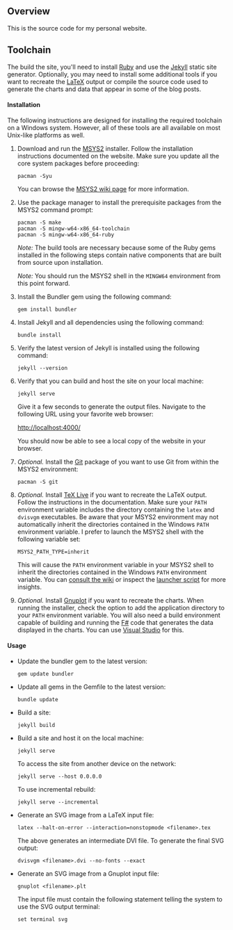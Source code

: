 ## Overview

This is the source code for my personal website.

## Toolchain

The build the site, you'll need to install [Ruby](https://www.ruby-lang.org/) and use the [Jekyll](https://jekyllrb.com/) static site generator. Optionally, you may need to install some additional tools if you want to recreate the [LaTeX](https://www.latex-project.org/) output or compile the source code used to generate the charts and data that appear in some of the blog posts.

#### Installation

The following instructions are designed for installing the required toolchain on a Windows system. However, all of these tools are all available on most Unix-like platforms as well.

1. Download and run the [MSYS2](https://www.msys2.org/) installer. Follow the installation instructions documented on the website. Make sure you update all the core system packages before proceeding:

       pacman -Syu

   You can browse the [MSYS2 wiki page](https://github.com/msys2/msys2/wiki) for more information.

2. Use the package manager to install the prerequisite packages from the MSYS2 command prompt:

       pacman -S make
       pacman -S mingw-w64-x86_64-toolchain
       pacman -S mingw-w64-x86_64-ruby

   *Note:* The build tools are necessary because some of the Ruby gems installed in the following steps contain native components that are built from source upon installation.

   *Note:* You should run the MSYS2 shell in the `MINGW64` environment from this point forward.

3. Install the Bundler gem using the following command:

       gem install bundler

4. Install Jekyll and all dependencies using the following command:

       bundle install

5. Verify the latest version of Jekyll is installed using the following command:

       jekyll --version

6. Verify that you can build and host the site on your local machine:

       jekyll serve

   Give it a few seconds to generate the output files. Navigate to the following URL using your favorite web browser:

   [http://localhost:4000/](http://localhost:4000/)

   You should now be able to see a local copy of the website in your browser.

7. *Optional.* Install the [Git](https://git-scm.com/) package of you want to use Git from within the MSYS2 environment:

       pacman -S git

8. *Optional.* Install [TeX Live](https://www.tug.org/texlive/) if you want to recreate the LaTeX output. Follow the instructions in the documentation. Make sure your `PATH` environment variable includes the directory containing the `latex` and `dvisvgm` executables. Be aware that your MSYS2 environment may not automatically inherit the directories contained in the Windows `PATH` environment variable. I prefer to launch the MSYS2 shell with the following variable set:

       MSYS2_PATH_TYPE=inherit

   This will cause the `PATH` environment variable in your MSYS2 shell to inherit the directories contained in the Windows `PATH` environment variable. You can [consult the wiki](https://github.com/msys2/msys2/wiki/MSYS2-introduction#path) or inspect the [launcher script](https://github.com/msys2/MSYS2-packages/blob/master/filesystem/msys2_shell.cmd) for more insights.

9. *Optional.* Install [Gnuplot](http://www.gnuplot.info/) if you want to recreate the charts. When running the installer, check the option to add the application directory to your `PATH` environment variable. You will also need a build environment capable of building and running the [F#](https://fsharp.org/) code that generates the data displayed in the charts. You can use [Visual Studio](https://visualstudio.microsoft.com/) for this.

#### Usage

* Update the bundler gem to the latest version:

      gem update bundler

* Update all gems in the Gemfile to the latest version:

      bundle update

* Build a site:

      jekyll build

* Build a site and host it on the local machine:

      jekyll serve

  To access the site from another device on the network:

      jekyll serve --host 0.0.0.0

  To use incremental rebuild:

      jekyll serve --incremental

* Generate an SVG image from a LaTeX input file:

      latex --halt-on-error --interaction=nonstopmode <filename>.tex

  The above generates an intermediate DVI file. To generate the final SVG output:

      dvisvgm <filename>.dvi --no-fonts --exact

* Generate an SVG image from a Gnuplot input file:

      gnuplot <filename>.plt

  The input file must contain the following statement telling the system to use the SVG output terminal:

      set terminal svg
